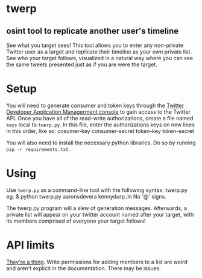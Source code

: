 # twerp
## osint tool to replicate another user's timeline

See what you target sees! This tool allows you to enter any non-private Twitter user as a target and replicate their timeline as your own private list. See who your target follows, visualized in a natural way where you can see the same tweets presented just as if you are were the target.

# Setup
You will need to generate consumer and token keys through the [Twitter Developer Application Managerment console](https://apps.twitter.com) to gain access to the Twitter API. Once you have all of the read-write authorizations, create a file named `keys` local to `twerp.py`. In this file, enter the authorizations keys on new lines in this order, like so:
    cosumer-key
    consumer-secret
    token-key
    token-secret

You will also need to install the necessary python libraries. Do so by running `pip -r requirements.txt`.

# Using
Use `twerp.py` as a command-line tool with the following syntax:
    twerp.py <your username> <target username>
    eg. $ python twerp.py aaronsdevera kennydurp_in
No '@' signs.

The twerp.py program will a slew of generation messages. Afterwards, a private list will appear on your twitter account named after your target, with its members comprised of everyone your target follows!

# API limits
[They're a thing](https://twittercommunity.com/t/cant-add-members-to-a-list-code-104/25824/5). Write permissions for adding members to a list are weird and aren't explicit in the documentation. There may be issues.